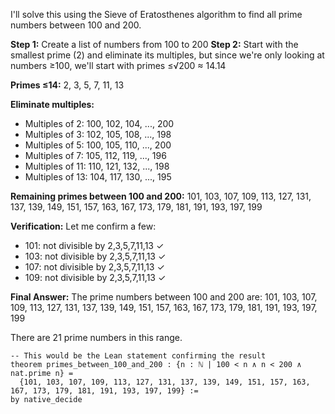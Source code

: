 I'll solve this using the Sieve of Eratosthenes algorithm to find all prime numbers between 100 and 200.

**Step 1:** Create a list of numbers from 100 to 200
**Step 2:** Start with the smallest prime (2) and eliminate its multiples, but since we're only looking at numbers ≥100, we'll start with primes ≤√200 ≈ 14.14

**Primes ≤14:** 2, 3, 5, 7, 11, 13

**Eliminate multiples:**
- Multiples of 2: 100, 102, 104, ..., 200
- Multiples of 3: 102, 105, 108, ..., 198
- Multiples of 5: 100, 105, 110, ..., 200
- Multiples of 7: 105, 112, 119, ..., 196
- Multiples of 11: 110, 121, 132, ..., 198
- Multiples of 13: 104, 117, 130, ..., 195

**Remaining primes between 100 and 200:**
101, 103, 107, 109, 113, 127, 131, 137, 139, 149, 151, 157, 163, 167, 173, 179, 181, 191, 193, 197, 199

**Verification:** Let me confirm a few:
- 101: not divisible by 2,3,5,7,11,13 ✓
- 103: not divisible by 2,3,5,7,11,13 ✓
- 107: not divisible by 2,3,5,7,11,13 ✓
- 109: not divisible by 2,3,5,7,11,13 ✓

**Final Answer:** The prime numbers between 100 and 200 are: 101, 103, 107, 109, 113, 127, 131, 137, 139, 149, 151, 157, 163, 167, 173, 179, 181, 191, 193, 197, 199

There are 21 prime numbers in this range.

```lean
-- This would be the Lean statement confirming the result
theorem primes_between_100_and_200 : {n : ℕ | 100 < n ∧ n < 200 ∧ nat.prime n} = 
  {101, 103, 107, 109, 113, 127, 131, 137, 139, 149, 151, 157, 163, 167, 173, 179, 181, 191, 193, 197, 199} :=
by native_decide
```